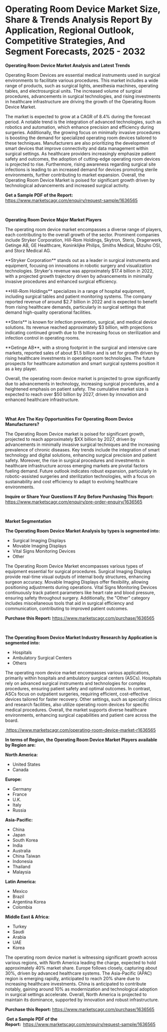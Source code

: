 <p><h1>Operating Room Device Market Size, Share & Trends Analysis Report By Application, Regional Outlook, Competitive Strategies, And Segment Forecasts, 2025 - 2032</h1></p><p><strong>Operating Room Device Market Analysis and Latest Trends</strong></p>
<p><p>Operating Room Devices are essential medical instruments used in surgical environments to facilitate various procedures. This market includes a wide range of products, such as surgical lights, anesthesia machines, operating tables, and electrosurgical units. The increased volume of surgical procedures, advancements in surgical technologies, and rising investments in healthcare infrastructure are driving the growth of the Operating Room Device Market.</p><p>The market is expected to grow at a CAGR of 8.4% during the forecast period. A notable trend is the integration of advanced technologies, such as robotics and automation, which enhance precision and efficiency during surgeries. Additionally, the growing focus on minimally invasive procedures is boosting the demand for specialized operating room devices tailored to these techniques. Manufacturers are also prioritizing the development of smart devices that improve connectivity and data management within surgical settings. As healthcare providers increasingly emphasize patient safety and outcomes, the adoption of cutting-edge operating room devices is projected to rise. Furthermore, rising awareness regarding surgical site infections is leading to an increased demand for devices promoting sterile environments, further contributing to market expansion. Overall, the Operating Room Device Market is poised for significant growth driven by technological advancements and increased surgical activity.</p></p>
<p><strong>Get a Sample PDF of the Report:&nbsp;</strong> <a href="https://www.marketscagr.com/enquiry/request-sample/1636565?utm_campaign=3541&utm_medium=2&utm_source=Github&utm_content=ia&utm_term=13042025&utm_id=operating-room-device">https://www.marketscagr.com/enquiry/request-sample/1636565</a></p>
<p>&nbsp;</p>
<p><strong>Operating Room Device Major Market Players</strong></p>
<p><p>The operating room device market encompasses a diverse range of players, each contributing to the overall growth of the sector. Prominent companies include Stryker Corporation, Hill-Rom Holdings, Skytron, Steris, Dragerwerk, Getinge AB, GE Healthcare, Koninklijke Philips, Smiths Medical, Mizuho OSI, and Storz Medical AG.</p><p>**Stryker Corporation** stands out as a leader in surgical instruments and equipment, focusing on innovations in robotic surgery and visualization technologies. Stryker's revenue was approximately $17.4 billion in 2022, with a projected growth trajectory driven by advancements in minimally invasive procedures and enhanced surgical efficiency.</p><p>**Hill-Rom Holdings** specializes in a range of hospital equipment, including surgical tables and patient monitoring systems. The company reported revenue of around $2.7 billion in 2022 and is expected to benefit from rising healthcare demands, particularly in surgical settings that demand high-quality operational facilities.</p><p>**Steris** is known for infection prevention, surgical, and medical device solutions. Its revenue reached approximately $3 billion, with projections indicating continued growth due to the increasing focus on sterilization and infection control in operating rooms.</p><p>**Getinge AB**, with a strong footprint in the surgical and intensive care markets, reported sales of about $1.5 billion and is set for growth driven by rising healthcare investments in operating room technologies. The future prospects for healthcare automation and smart surgical systems position it as a key player.</p><p>Overall, the operating room device market is projected to grow significantly due to advancements in technology, increasing surgical procedures, and a heightened emphasis on patient safety. The cumulative market size is expected to reach over $50 billion by 2027, driven by innovation and enhanced healthcare infrastructure.</p></p>
<p>&nbsp;</p>
<p><strong>What Are The Key Opportunities For Operating Room Device Manufacturers?</strong></p>
<p><p>The Operating Room Device market is poised for significant growth, projected to reach approximately $XX billion by 2027, driven by advancements in minimally invasive surgical techniques and the increasing prevalence of chronic diseases. Key trends include the integration of smart technology and digital solutions, enhancing surgical precision and patient safety. Moreover, the rise in surgical procedures and investments in healthcare infrastructure across emerging markets are pivotal factors fueling demand. Future outlook indicates robust expansion, particularly in robotic-assisted surgeries and sterilization technologies, with a focus on sustainability and cost efficiency to adapt to evolving healthcare environments.</p></p>
<p><strong>Inquire or Share Your Questions If Any Before Purchasing This Report:</strong> <a href="https://www.marketscagr.com/enquiry/pre-order-enquiry/1636565?utm_campaign=3541&utm_medium=2&utm_source=Github&utm_content=ia&utm_term=13042025&utm_id=operating-room-device">https://www.marketscagr.com/enquiry/pre-order-enquiry/1636565</a></p>
<p>&nbsp;</p>
<p><strong>Market Segmentation</strong></p>
<p><strong>The Operating Room Device Market Analysis by types is segmented into:</strong></p>
<p><ul><li>Surgical Imaging Displays</li><li>Movable Imaging Displays</li><li>Vital Signs Monitoring Devices</li><li>Other</li></ul></p>
<p><p>The Operating Room Device Market encompasses various types of equipment essential for surgical procedures. Surgical Imaging Displays provide real-time visual outputs of internal body structures, enhancing surgeon accuracy. Movable Imaging Displays offer flexibility, allowing positioning adjustments during operations. Vital Signs Monitoring Devices continuously track patient parameters like heart rate and blood pressure, ensuring safety throughout surgery. Additionally, the "Other" category includes miscellaneous tools that aid in surgical efficiency and communication, contributing to improved patient outcomes.</p></p>
<p><strong>Purchase this Report:&nbsp;</strong><a href="https://www.marketscagr.com/purchase/1636565?utm_campaign=3541&utm_medium=2&utm_source=Github&utm_content=ia&utm_term=13042025&utm_id=operating-room-device">https://www.marketscagr.com/purchase/1636565</a></p>
<p>&nbsp;</p>
<p><strong>The Operating Room Device Market Industry Research by Application is segmented into:</strong></p>
<p><ul><li>Hospitals</li><li>Ambulatory Surgical Centers</li><li>Others</li></ul></p>
<p><p>The operating room device market encompasses various applications, primarily within hospitals and ambulatory surgical centers (ASCs). Hospitals rely on advanced surgical instruments and technologies for complex procedures, ensuring patient safety and optimal outcomes. In contrast, ASCs focus on outpatient surgeries, requiring efficient, cost-effective devices tailored for faster recovery. Other settings, such as specialty clinics and research facilities, also utilize operating room devices for specific medical procedures. Overall, the market supports diverse healthcare environments, enhancing surgical capabilities and patient care across the board.</p></p>
<p><a href="https://www.marketscagr.com/operating-room-device-market-r1636565?utm_campaign=3541&utm_medium=2&utm_source=Github&utm_content=ia&utm_term=13042025&utm_id=operating-room-device">&nbsp;https://www.marketscagr.com/operating-room-device-market-r1636565</a></p>
<p><strong>In terms of Region, the Operating Room Device Market Players available by Region are:</strong></p>
<p>
    <p> <strong> North America: </strong>
        <ul>
            <li>United States</li>
            <li>Canada</li>
        </ul>
        </p> 
    <p> <strong> Europe: </strong>
        <ul>
            <li>Germany</li>
            <li>France</li>
            <li>U.K.</li>
            <li>Italy</li>
            <li>Russia</li>
        </ul>
        </p> 
    <p> <strong> Asia-Pacific: </strong>
        <ul>
            <li>China</li>
            <li>Japan</li>
            <li>South Korea</li>
            <li>India</li>
            <li>Australia</li>
            <li>China Taiwan</li>
            <li>Indonesia</li>
            <li>Thailand</li>
            <li>Malaysia</li>
        </ul>
        </p> 
    <p> <strong> Latin America: </strong>
        <ul>
            <li>Mexico</li>
            <li>Brazil</li>
            <li>Argentina Korea</li>
            <li>Colombia</li>
        </ul>
        </p> 
    <p> <strong> Middle East & Africa: </strong>
        <ul>
            <li>Turkey</li>
            <li>Saudi</li>
            <li>Arabia</li>
            <li>UAE</li>
            <li>Korea</li>
        </ul>
    </p>
    </p>
<p><p>The operating room device market is witnessing significant growth across various regions, with North America leading the charge, expected to hold approximately 40% market share. Europe follows closely, capturing about 30%, driven by advanced healthcare systems. The Asia-Pacific (APAC) region is emerging rapidly, anticipated to reach 20% share due to increasing healthcare investments. China is anticipated to contribute notably, gaining around 10% as modernization and technological adoption in surgical settings accelerate. Overall, North America is projected to maintain its dominance, supported by innovation and robust infrastructure.</p></p>
<p><strong>Purchase this Report: </strong><a href="https://www.marketscagr.com/purchase/1636565?utm_campaign=3541&utm_medium=2&utm_source=Github&utm_content=ia&utm_term=13042025&utm_id=operating-room-device">https://www.marketscagr.com/purchase/1636565</a></p>
<p>&nbsp;<strong>Get a Sample PDF of the Report:&nbsp;&nbsp;</strong><a href="https://www.marketscagr.com/enquiry/request-sample/1636565?utm_campaign=3541&utm_medium=2&utm_source=Github&utm_content=ia&utm_term=13042025&utm_id=operating-room-device">https://www.marketscagr.com/enquiry/request-sample/1636565</a></p>
<p><strong></strong></p>
<p><p></p><p></p><p></p></p>
